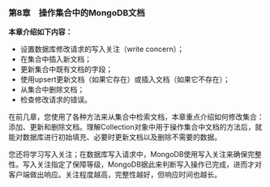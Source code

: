 ### 第8章　操作集合中的MongoDB文档

**本章介绍如下内容：**

+ 设置数据库修改请求的写入关注（write concern）；
+ 在集合中插入新文档；
+ 更新集合中既有文档的字段；
+ 使用upsert更新文档（如果它存在）或插入文档（如果它不存在）；
+ 从集合中删除文档；
+ 检查修改请求的错误。

在前几章，您使用了各种方法来从集合中检索文档，本章重点介绍如何修改集合：添加、更新和删除文档。理解Collection对象中用于操作集合中文档的方法后，就能对数据库进行初始填充、必要时更新文档以及删除不需要的数据。

您还将学习写入关注；在数据库写入请求中，MongoDB使用写入关注来确保完整性。写入关注指定了保障等级，MongoDB据此来判断写入操作已完成，进而才对客户端做出响应。关注程度越高，完整性越好，但响应时间也越长。

